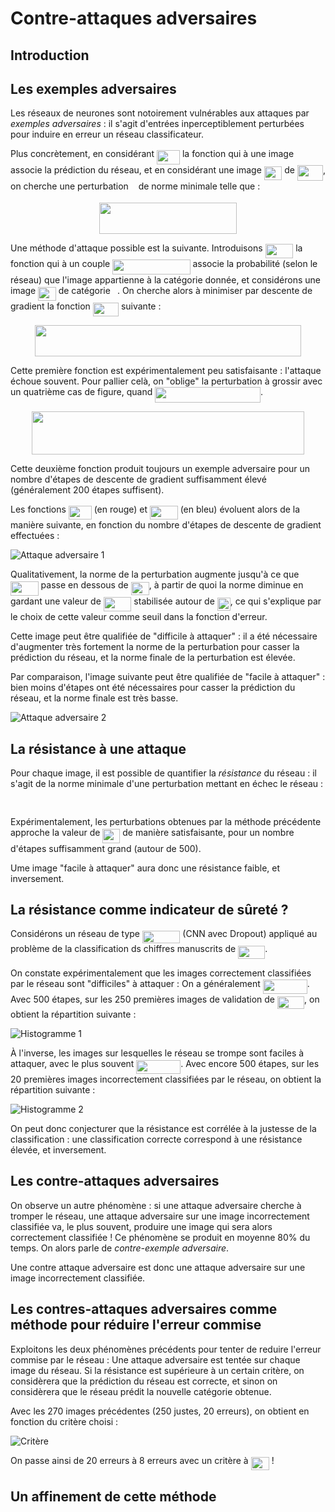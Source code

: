 # Contre-attaques adversaires

## Introduction

## Les exemples adversaires
Les réseaux de neurones sont notoirement vulnérables aux attaques par *exemples adversaires* : il s'agit d'entrées inperceptiblement perturbées pour induire en erreur un réseau classificateur.

Plus concrètement, en considérant <img src="https://rawgit.com/maxdinech/car-crash/master/docs/svgs/d6e11b752ad953712a64bc8c88ba6b6a.svg?invert_in_darkmode" align=middle width=36.919905pt height=22.831379999999992pt/> la fonction qui à une image associe la prédiction du réseau, et en considérant une image <img src="https://rawgit.com/maxdinech/car-crash/master/docs/svgs/179d2870187b498a3d368676c476d2c3.svg?invert_in_darkmode" align=middle width=28.52685pt height=21.683310000000006pt/> de <img src="https://rawgit.com/maxdinech/car-crash/master/docs/svgs/5bee02fc7a8ca5372bb2192f7bb6a799.svg?invert_in_darkmode" align=middle width=41.002829999999996pt height=24.65759999999998pt/>, on cherche une perturbation <img src="https://rawgit.com/maxdinech/car-crash/master/docs/svgs/89f2e0d2d24bcf44db73aab8fc03252c.svg?invert_in_darkmode" align=middle width=7.873024500000003pt height=14.155350000000013pt/> de norme minimale telle que :

<p align="center"><img src="https://rawgit.com/maxdinech/car-crash/master/docs/svgs/174ec305bf2bff7a03422b142ec0864e.svg?invert_in_darkmode" align=middle width=219.58694999999997pt height=49.31553pt/></p>

Une méthode d'attaque possible est la suivante. Introduisons <img src="https://rawgit.com/maxdinech/car-crash/master/docs/svgs/ada5d22dcf9db66090e7c98e48a2196c.svg?invert_in_darkmode" align=middle width=44.68233000000001pt height=22.831379999999992pt/> la fonction qui à un couple <img src="https://rawgit.com/maxdinech/car-crash/master/docs/svgs/48f63ac3caedbe4ad874af62e676cbfb.svg?invert_in_darkmode" align=middle width=124.28921999999999pt height=24.65759999999998pt/> associe la probabilité (selon le réseau) que l'image appartienne à la catégorie donnée, et considérons une image <img src="https://rawgit.com/maxdinech/car-crash/master/docs/svgs/179d2870187b498a3d368676c476d2c3.svg?invert_in_darkmode" align=middle width=28.52685pt height=21.683310000000006pt/> de catégorie <img src="https://rawgit.com/maxdinech/car-crash/master/docs/svgs/3e18a4a28fdee1744e5e3f79d13b9ff6.svg?invert_in_darkmode" align=middle width=7.113876000000004pt height=14.155350000000013pt/>. On cherche alors à minimiser par descente de gradient la fonction <img src="https://rawgit.com/maxdinech/car-crash/master/docs/svgs/412737f1db96536b7345d3593320d88d.svg?invert_in_darkmode" align=middle width=41.118825pt height=22.46574pt/> suivante :

<p align="center"><img src="https://rawgit.com/maxdinech/car-crash/master/docs/svgs/2ae86d9b14696f8b2ed029353701bd85.svg?invert_in_darkmode" align=middle width=426.95399999999995pt height=49.31553pt/></p>

Cette première fonction est expérimentalement peu satisfaisante : l'attaque échoue souvent. Pour pallier celà, on "oblige" la perturbation à grossir avec un quatrième cas de figure, quand <img src="https://rawgit.com/maxdinech/car-crash/master/docs/svgs/563e25d8bdf05f1f9f015f13c49a8b21.svg?invert_in_darkmode" align=middle width=168.77470499999998pt height=24.65759999999998pt/>.

<p align="center"><img src="https://rawgit.com/maxdinech/car-crash/master/docs/svgs/86d284c30fcfb843f782bc825b6cf838.svg?invert_in_darkmode" align=middle width=436.5438pt height=69.041775pt/></p>

Cette deuxième fonction produit toujours un exemple adversaire pour un nombre d'étapes de descente de gradient suffisamment élevé (généralement 200 étapes suffisent).

Les fonctions <img src="https://rawgit.com/maxdinech/car-crash/master/docs/svgs/d6e11b752ad953712a64bc8c88ba6b6a.svg?invert_in_darkmode" align=middle width=36.919905pt height=22.831379999999992pt/> (en rouge) et <img src="https://rawgit.com/maxdinech/car-crash/master/docs/svgs/ada5d22dcf9db66090e7c98e48a2196c.svg?invert_in_darkmode" align=middle width=44.68233000000001pt height=22.831379999999992pt/> (en bleu) évoluent alors de la manière suivante, en fonction du nombre d'étapes de descente de gradient effectuées :

![Attaque adversaire 1](images/attaque_1.png)

Qualitativement, la norme de la perturbation augmente jusqu'à ce que <img src="https://rawgit.com/maxdinech/car-crash/master/docs/svgs/ada5d22dcf9db66090e7c98e48a2196c.svg?invert_in_darkmode" align=middle width=44.68233000000001pt height=22.831379999999992pt/> passe en dessous de <img src="https://rawgit.com/maxdinech/car-crash/master/docs/svgs/9b527e843dd83a6485c635f8c4366f78.svg?invert_in_darkmode" align=middle width=29.223975pt height=21.18732pt/>, à partir de quoi la norme diminue en gardant une valeur de <img src="https://rawgit.com/maxdinech/car-crash/master/docs/svgs/ada5d22dcf9db66090e7c98e48a2196c.svg?invert_in_darkmode" align=middle width=44.68233000000001pt height=22.831379999999992pt/> stabilisée autour de <img src="https://rawgit.com/maxdinech/car-crash/master/docs/svgs/358d4d0949e47523757b4bc797ab597e.svg?invert_in_darkmode" align=middle width=21.004665000000006pt height=21.18732pt/>, ce qui s'explique par le choix de cette valeur comme seuil dans la fonction d'erreur.

Cette image peut être qualifiée de "difficile à attaquer" : il a été nécessaire d'augmenter très fortement la norme de la perturbation pour casser la prédiction du réseau, et la norme finale de la perturbation est élevée.

Par comparaison, l'image suivante peut être qualifiée de "facile à attaquer" : bien moins d'étapes ont été nécessaires pour casser la prédiction du réseau, et la norme finale est très basse.

![Attaque adversaire 2](images/attaque_2.png)

## La résistance à une attaque

Pour chaque image, il est possible de quantifier la *résistance* du réseau : il s'agit de la norme minimale d'une perturbation mettant en échec le réseau :

<p align="center"><img src="https://rawgit.com/maxdinech/car-crash/master/docs/svgs/b9a76c472a8e734d0bb1a242b4f8b356.svg?invert_in_darkmode" align=middle width=393.82694999999995pt height=16.438356pt/></p>

Expérimentalement, les perturbations obtenues par la méthode précédente approche la valeur de <img src="https://rawgit.com/maxdinech/car-crash/master/docs/svgs/b482c509424d573ea9b38bd47c807d5f.svg?invert_in_darkmode" align=middle width=27.96816pt height=22.46574pt/> de manière satisfaisante, pour un nombre d'étapes suffisamment grand (autour de 500).

Ume image "facile à attaquer" aura donc une résistance faible, et inversement.

## La résistance comme indicateur de sûreté ?

Considérons un réseau de type <img src="https://rawgit.com/maxdinech/car-crash/master/docs/svgs/61feaa69f87be5f87163b0ef43b33a43.svg?invert_in_darkmode" align=middle width=60.41046pt height=20.09139000000001pt/> (CNN avec Dropout) appliqué au problème de la classification ds chiffres manuscrits de <img src="https://rawgit.com/maxdinech/car-crash/master/docs/svgs/328aebe52d5ae49b0a885beb672532f3.svg?invert_in_darkmode" align=middle width=43.15047pt height=20.09139000000001pt/>.

On constate expérimentalement que les images correctement classifiées par le réseau sont "difficiles" à attaquer : On a généralement <img src="https://rawgit.com/maxdinech/car-crash/master/docs/svgs/78ffd9ac5bab82f23541f045c6b946cc.svg?invert_in_darkmode" align=middle width=70.890435pt height=22.46574pt/>. Avec 500 étapes, sur les 250 premières images de validation de <img src="https://rawgit.com/maxdinech/car-crash/master/docs/svgs/328aebe52d5ae49b0a885beb672532f3.svg?invert_in_darkmode" align=middle width=43.15047pt height=20.09139000000001pt/>, on obtient la répartition suivante :

![Histogramme 1](images/hist_1.png)

À l'inverse, les images sur lesquelles le réseau se trompe sont faciles à attaquer, avec le plus souvent <img src="https://rawgit.com/maxdinech/car-crash/master/docs/svgs/12548dab16a5b5045413dd5d439700e8.svg?invert_in_darkmode" align=middle width=70.890435pt height=22.46574pt/>. Avec encore 500 étapes, sur les 20 premières images incorrectement classifiées par le réseau, on obtient la répartition suivante :

![Histogramme 2](images/hist_2.png)

On peut donc conjecturer que la résistance est corrélée à la justesse de la classification : une classification correcte correspond à une résistance élevée, et inversement.

## Les contre-attaques adversaires

On observe un autre phénomène : si une attaque adversaire cherche à tromper le réseau, une attaque adversaire sur une image incorrectement classifiée va, le plus souvent, produire une image qui sera alors correctement classifiée ! Ce phénomène se produit en moyenne 80% du temps. On alors parle de *contre-exemple adversaire*.

Une contre attaque adversaire est donc une attaque adversaire sur une image incorrectement classifiée.  
## Les contres-attaques adversaires comme méthode pour réduire l'erreur commise

Exploitons les deux phénomènes précédents pour tenter de reduire l'erreur commise par le réseau : Une attaque adversaire est tentée sur chaque image du réseau. Si la résistance est supérieure à un certain critère, on considèrera que la prédiction du réseau est correcte, et sinon on considèrera que le réseau prédit la nouvelle catégorie obtenue.

Avec les 270 images précédentes (250 justes, 20 erreurs), on obtient en fonction du critère choisi :

![Critère](images/critere.png)

On passe ainsi de 20 erreurs à 8 erreurs avec un critère à <img src="https://rawgit.com/maxdinech/car-crash/master/docs/svgs/c549680e9da940f9c4ff8dd9683ada60.svg?invert_in_darkmode" align=middle width=29.223975pt height=21.18732pt/> !

## Un affinement de cette méthode
